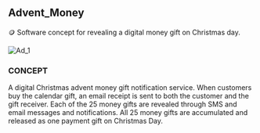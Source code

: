 ## Advent_Money

🪙 Software concept for revealing a digital money gift on Christmas day.

![Ad_1](https://github.com/sourceduty/Advent_Money/assets/123030236/2ebd2f50-aae9-473e-9e76-f044e9ea0873)


### CONCEPT

A digital Christmas advent money gift notification service. When customers buy the calendar gift, an email receipt is sent to both the customer and the gift receiver. Each of the 25 money gifts are revealed through SMS and email messages and notifications. All 25 money gifts are accumulated and released as one payment gift on Christmas Day.
